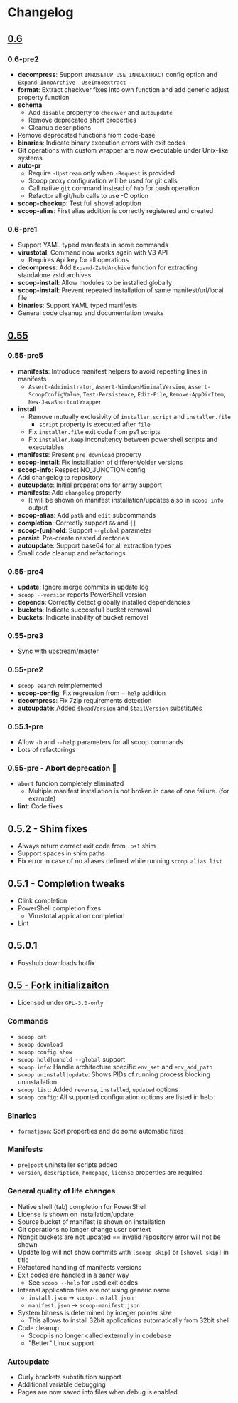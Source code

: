 # Changelog

## [0.6](https://github.com/Ash258/Scoop-Core/milestone/4)

### 0.6-pre2

- **decompress**: Support `INNOSETUP_USE_INNOEXTRACT` config option and `Expand-InnoArchive -UseInnoextract`
- **format**: Extract checkver fixes into own function and add generic adjust property function
- **schema**
    - Add `disable` property to `checkver` and `autoupdate`
    - Remove deprecated short properties
    - Cleanup descriptions
- Remove deprecated functions from code-base
- **binaries**: Indicate binary execution errors with exit codes
- Git operations with custom wrapper are now executable under Unix-like systems
- **auto-pr**
    - Require `-Upstream` only when `-Request` is provided
    - Scoop proxy configuration will be used for git calls
    - Call native `git` command instead of `hub` for push operation
    - Refactor all git/hub calls to use -C option
- **scoop-checkup**: Test full shovel adoption
- **scoop-alias**: First alias addition is correctly registered and created

### 0.6-pre1

- Support YAML typed manifests in some commands
- **virustotal**: Command now works again with V3 API
    - Requires Api key for all operations
- **decompress**: Add `Expand-ZstdArchive` function for extracting standalone zstd archives
- **scoop-install**: Allow modules to be installed globally
- **scoop-install**: Prevent repeated installation of same manifest/url/local file
- **binaries**: Support YAML typed manifests
- General code cleanup and documentation tweaks

## [0.55](https://github.com/Ash258/Scoop-Core/milestone/2)

### 0.55-pre5

- **manifests**: Introduce manifest helpers to avoid repeating lines in manifests
    - `Assert-Administrator`, `Assert-WindowsMinimalVersion`, `Assert-ScoopConfigValue`, `Test-Persistence`, `Edit-File`, `Remove-AppDirItem`, `New-JavaShortcutWrapper`
- **install**
    - Remove mutually exclusivity of `installer.script` and `installer.file`
        - `script` property is executed after `file`
    - Fix `installer.file` exit code from ps1 scripts
    - Fix `installer.keep` inconsitency between powershell scripts and executables
- **manifests**: Present `pre_download` property
- **scoop-install**: Fix installlation of different/older versions
- **scoop-info**: Respect NO_JUNCTION config
- Add changelog to repository
- **autoupdate**: Initial preparations for array support
- **manifests**: Add `changelog` property
    - It will be shown on manifest installation/updates also in `scoop info` output
- **scoop-alias**: Add `path` and `edit` subcommands
- **completion**: Correctly support `&&` and `||`
- **scoop-(un)hold**: Support `--global` parameter
- **persist**: Pre-create nested directories
- **autoupdate**: Support base64 for all extraction types
- Small code cleanup and refactorings

### 0.55-pre4

- **update**: Ignore merge commits in update log
- `scoop --version` reports PowerShell version
- **depends**: Correctly detect globally installed dependencies
- **buckets**: Indicate successfull bucket removal
- **buckets**: Indicate inability of bucket removal

### 0.55-pre3

- Sync with upstream/master

### 0.55-pre2

- `scoop search` reimplemented
- **scoop-config**: Fix regression from `--help` addition
- **decompress**: Fix 7zip requirements detection
- **autoupdate**: Added `$headVersion` and `$tailVersion` substitutes

### 0.55.1-pre

- Allow `-h` and `--help` parameters for all scoop commands
- Lots of refactorings

### 0.55-pre - Abort deprecation 🎉

- `abort` funcion completely eliminated
    - Multiple manifest installation is not broken in case of one failure. (for example)
- **lint**: Code fixes

## 0.5.2 - Shim fixes

- Always return correct exit code from `.ps1` shim
- Support spaces in shim paths
- Fix error in case of no aliases defined while running `scoop alias list`

## 0.5.1 - Completion tweaks

- Clink completion
- PowerShell completion fixes
    - Virustotal application completion
- Lint

## 0.5.0.1

- Fosshub downloads hotfix

## [0.5 - Fork initializaiton](https://github.com/Ash258/Scoop-Core/milestone/1)

- Licensed under `GPL-3.0-only`

### Commands

- `scoop cat`
- `scoop download`
- `scoop config show`
- `scoop hold|unhold --global` support
- `scoop info`: Handle architecture specific `env_set` and `env_add_path`
- `scoop uninstall|update`: Shows PIDs of running process blocking uninstallation
- `scoop list`: Added `reverse`, `installed`, `updated` options
- `scoop config`: All supported configuration options are listed in help

### Binaries

- `formatjson`: Sort properties and do some automatic fixes

### Manifests

- `pre|post` uninstaller scripts added
- `version`, `description`, `homepage`, `license` properties are required

### General quality of life changes

- Native shell (tab) completion for PowerShell
- License is shown on installation/update
- Source bucket of manifest is shown on installation
- Git operations no longer change user context
- Nongit buckets are not updated == invalid repository error will not be shown
- Update log will not show commits with `[scoop skip]` or `[shovel skip]` in title
- Refactored handling of manifests versions
- Exit codes are handled in a saner way
    - See `scoop --help` for used exit codes
- Internal application files are not using generic name
    - `install.json` -> `scoop-install.json`
    - `manifest.json` -> `scoop-manifest.json`
- System bitness is determined by integer pointer size
    - This allows to install 32bit applications automatically from 32bit shell
- Code cleanup
    - Scoop is no longer called externally in codebase
    - "Better" Linux support

### Autoupdate

- Curly brackets substitution support
- Additional variable debugging
- Pages are now saved into files when debug is enabled
